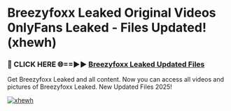 # Breezyfoxx Leaked Original Videos 0nlyFans Leaked - Files Updated! (xhewh)

<h3>🔴 CLICK HERE 🌐==►► <a href="https://tinyurl.com/ehrbuxhb" rel="nofollow">Breezyfoxx Leaked Updated Files</a></h3>

Get Breezyfoxx Leaked and all content. Now you can access all videos and pictures of Breezyfoxx Leaked. New Updated Files 2025!

[![xhewh](https://i.imgur.com/lVYEuWS.gif)](https://tinyurl.com/ehrbuxhb)
